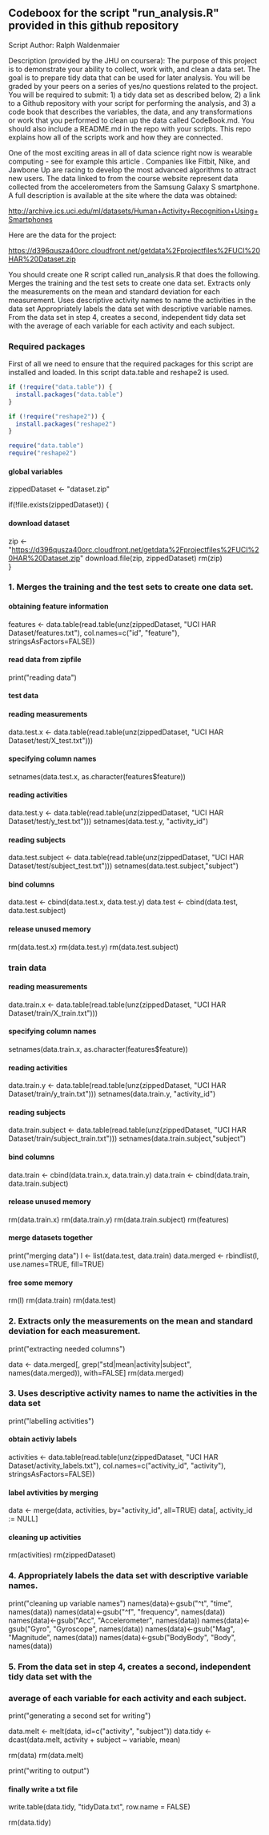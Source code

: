 ## Codeboox for the script "run_analysis.R" provided in this github repository

Script Author: Ralph Waldenmaier

Description (provided by the JHU on coursera):
The purpose of this project is to demonstrate your ability to collect, work with, and clean a data set. 
The goal is to prepare tidy data that can be used for later analysis. You will be graded by your peers 
on a series of yes/no questions related to the project. You will be required to submit: 1) a tidy data 
set as described below, 2) a link to a Github repository with your script for performing the analysis, 
and 3) a code book that describes the variables, the data, and any transformations or work that you 
performed to clean up the data called CodeBook.md. You should also include a README.md in the repo 
with your scripts. This repo explains how all of the scripts work and how they are connected.  

One of the most exciting areas in all of data science right now is wearable computing - see for example this article . Companies like Fitbit, Nike, and Jawbone Up are racing to develop the most advanced algorithms to attract new users. The data linked to from the course website represent data collected from the accelerometers from the Samsung Galaxy S smartphone. A full description is available at the site where the data was obtained: 

http://archive.ics.uci.edu/ml/datasets/Human+Activity+Recognition+Using+Smartphones 

Here are the data for the project: 

https://d396qusza40orc.cloudfront.net/getdata%2Fprojectfiles%2FUCI%20HAR%20Dataset.zip 

 You should create one R script called run_analysis.R that does the following. 
Merges the training and the test sets to create one data set.
Extracts only the measurements on the mean and standard deviation for each measurement. 
Uses descriptive activity names to name the activities in the data set
Appropriately labels the data set with descriptive variable names. 
From the data set in step 4, creates a second, independent tidy data set with the average of each variable for each activity and each subject.



### Required packages
First of all we need to ensure that the required packages for this script are installed and loaded. 
In this script data.table and reshape2 is used.
```r
if (!require("data.table")) {
  install.packages("data.table")
}

if (!require("reshape2")) {
  install.packages("reshape2")
}

require("data.table")
require("reshape2")
```

#### global variables
zippedDataset <- "dataset.zip"

if(!file.exists(zippedDataset))
{
  #### download dataset
  zip <- "https://d396qusza40orc.cloudfront.net/getdata%2Fprojectfiles%2FUCI%20HAR%20Dataset.zip"
  download.file(zip, zippedDataset)
  rm(zip)  
}

### 1. Merges the training and the test sets to create one data set.

#### obtaining feature information
features <- data.table(read.table(unz(zippedDataset, "UCI HAR Dataset/features.txt"), 
                                  col.names=c("id", "feature"), 
                                  stringsAsFactors=FALSE))
                                  
#### read data from zipfile
print("reading data")

#### test data
#### reading measurements
data.test.x <- data.table(read.table(unz(zippedDataset, "UCI HAR Dataset/test/X_test.txt")))

#### specifying column names
setnames(data.test.x, as.character(features$feature))

#### reading activities
data.test.y <- data.table(read.table(unz(zippedDataset, "UCI HAR Dataset/test/y_test.txt")))
setnames(data.test.y, "activity_id")

#### reading subjects
data.test.subject <- data.table(read.table(unz(zippedDataset, "UCI HAR Dataset/test/subject_test.txt")))
setnames(data.test.subject,"subject")

#### bind columns
data.test <- cbind(data.test.x, data.test.y)
data.test <- cbind(data.test, data.test.subject)

#### release unused memory
rm(data.test.x)
rm(data.test.y)
rm(data.test.subject)

### train data

#### reading measurements
data.train.x <- data.table(read.table(unz(zippedDataset, "UCI HAR Dataset/train/X_train.txt")))

#### specifying column names
setnames(data.train.x, as.character(features$feature))

#### reading activities
data.train.y <- data.table(read.table(unz(zippedDataset, "UCI HAR Dataset/train/y_train.txt")))
setnames(data.train.y, "activity_id")

#### reading subjects
data.train.subject <- data.table(read.table(unz(zippedDataset, "UCI HAR Dataset/train/subject_train.txt")))
setnames(data.train.subject,"subject")

#### bind columns
data.train <- cbind(data.train.x, data.train.y)
data.train <- cbind(data.train, data.train.subject)

#### release unused memory
rm(data.train.x)
rm(data.train.y)
rm(data.train.subject)
rm(features)


#### merge datasets together
print("merging data")
l <- list(data.test, data.train)
data.merged <- rbindlist(l, use.names=TRUE, fill=TRUE)


#### free some memory
rm(l)
rm(data.train)
rm(data.test)

### 2. Extracts only the measurements on the mean and standard deviation for each measurement. 

print("extracting needed columns")

data <- data.merged[, grep("std|mean|activity|subject", names(data.merged)), with=FALSE]
rm(data.merged)

### 3. Uses descriptive activity names to name the activities in the data set

print("labelling activities")
#### obtain activiy labels
activities <- data.table(read.table(unz(zippedDataset, "UCI HAR Dataset/activity_labels.txt"), 
                                  col.names=c("activity_id", "activity"), 
                                  stringsAsFactors=FALSE))

#### label avtivities by merging
data <- merge(data, activities, by="activity_id", all=TRUE)
data[, activity_id := NULL]

#### cleaning up activities
rm(activities)
rm(zippedDataset)

### 4. Appropriately labels the data set with descriptive variable names. 

print("cleaning up variable names")
names(data)<-gsub("^t", "time", names(data))
names(data)<-gsub("^f", "frequency", names(data))
names(data)<-gsub("Acc", "Accelerometer", names(data))
names(data)<-gsub("Gyro", "Gyroscope", names(data))
names(data)<-gsub("Mag", "Magnitude", names(data))
names(data)<-gsub("BodyBody", "Body", names(data))

### 5. From the data set in step 4, creates a second, independent tidy data set with the 
###     average of each variable for each activity and each subject.

print("generating a second set for writing")

data.melt <- melt(data, id=c("activity", "subject"))
data.tidy <- dcast(data.melt, activity + subject ~ variable, mean)

rm(data)
rm(data.melt)

print("writing to output")
#### finally write a txt file
write.table(data.tidy, "tidyData.txt", row.name = FALSE)

rm(data.tidy)

